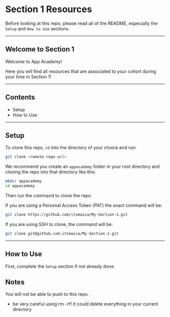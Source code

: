 # Section 1 Resources

Before looking at this repo, please read all of the README, especially the `Setup` and `How to Use` sections.

---

## Welcome to Section 1

Welcome to App Academy!

Here you will find all resources that are associated to your cohort during your time in Section 1!

---

## Contents

* Setup
* How to Use


---

## Setup
To clone this repo, `cd` into the directory of your choice and run:
```bash
git clone <remote-repo-url>
```

We recommend you create an `appacademy` folder in your root directory and cloning the repo into that directory like this:
```bash
mkdir appacademy
cd appacademy
```
Then run the command to clone the repo.

If you are using a Personal Access Token (PAT) the exact command will be:
```bash
git clone https://github.com/itsmaica/My-Section-1.git
```

If you are using SSH to clone, the command will be:
```bash
git clone git@github.com:itsmaica/My-Section-1.git
```

---

## How to Use
First, complete the `Setup` section if not already done.

## Notes
You will not be able to push to this repo.

* be very careful using rm -rf! It could delete everything in your current directory
